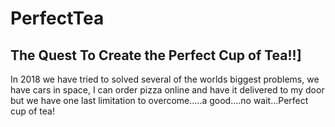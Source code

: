 # PerfectTea

## The Quest To Create the Perfect Cup of Tea!!]

In 2018 we have tried to solved several of the worlds biggest problems, we have cars in space, I can order pizza online and have it delivered to my door but we have one last limitation to overcome.....a good....no wait...Perfect cup of tea!

